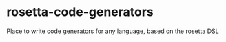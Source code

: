 # rosetta-code-generators
Place to write code generators for any language, based on the rosetta DSL
